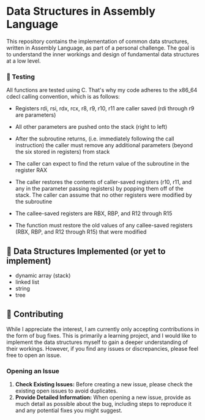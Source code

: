 # Data Structures in Assembly Language

This repository contains the implementation of common data structures, written in Assembly Language, as part of a personal challenge. The goal is to understand the inner workings and design of fundamental data structures at a low level.

### 🧪 Testing
All functions are tested using C. That's why my code adheres to the x86_64 cdecl calling convention, which is as follows:

* Registers rdi, rsi, rdx, rcx, r8, r9, r10, r11 are caller saved (rdi through r9 are parameters)

* All other parameters are pushed onto the stack (right to left)

* After the subroutine returns, (i.e. immediately following the call instruction) the caller must 
remove any additional parameters (beyond the six stored in registers) from stack

* The caller can expect to find the return value of the subroutine in the register RAX

* The caller restores the contents of caller-saved registers (r10, r11, and any in the parameter passing
registers) by popping them off of the stack. The caller can assume that no other registers were
modified by the subroutine

* The callee-saved registers are RBX, RBP, and R12 through R15

* The function must restore the old values of any callee-saved registers (RBX, RBP, and R12 through R15) that were modified


## 💾 Data Structures Implemented (or yet to implement)
- dynamic array (stack)
- linked list
- string
- tree

## 🐛 Contributing
While I appreciate the interest, I am currently only accepting contributions in the form of bug fixes. This is primarily a learning project, and I would like to implement the data structures myself to gain a deeper understanding of their workings. However, if you find any issues or discrepancies, please feel free to open an issue.

### Opening an Issue
1. **Check Existing Issues:** Before creating a new issue, please check the existing open issues to avoid duplicates.
2. **Provide Detailed Information:** When opening a new issue, provide as much detail as possible about the bug, including steps to reproduce it and any potential fixes you might suggest.